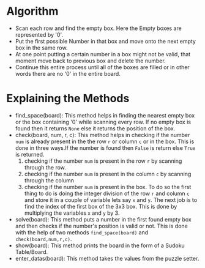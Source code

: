 # Algorithm
-  Scan each row and find the empty box. Here the Empty boxes are represented by '0'.
- Put the first possible Number in that box and move onto the next empty box in the same row.
- At one point putting a certain number in a box might not be valid, that moment move back to previous box and delete the number. 
- Continue this entire process until all of the boxes are filled or in other words there are no '0' in the entire board.

# Explaining the Methods
- find_space(board): This method helps in finding the nearest empty box or the box containing '0' while scanning every row. If no empty box is found then it returns `None` else it returns the position of the box.
- check(board, num, r, c): This method helps in checking if the number `num` is already present in the the row `r` or column `c` or in the box. This is done in three ways.If the number is found then `False` is return else `True` is returned.
    1) checking if the number `num` is present in the row `r` by scanning through the row.
    2) checking if the number `num` is present in the column `c` by scanning through the column
    3) checking if the number `num` is present in the box. To do so the first thing to do is doing the integer division of the row `r` and column `c` and store it in a couple of variable lets say `x` and `y`. The next job is to find the index of the first box of the 3x3 box. This is done by multiplying the variables `x` and `y` by 3.
- solve(board): This method puts a number in the first found empty box and then checks if the number's position is valid or not. This is done with the help of two methods `find_space(board)` and `check(board,num,r,c)`.
- show(board): This method prints the board in the form of a Sudoku Table/Board. 
- enter_datas(board): This method takes the values from the puzzle setter.